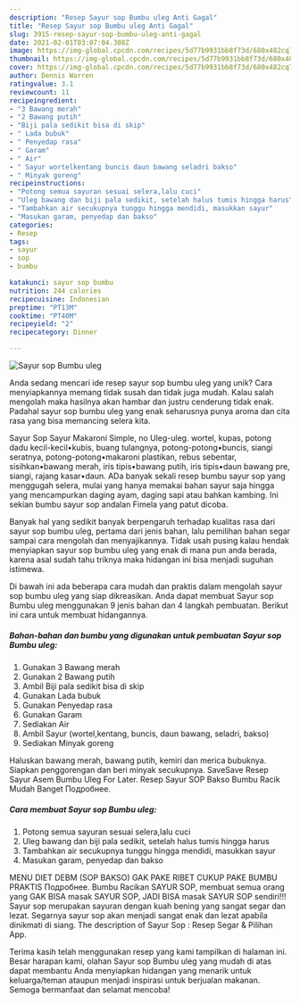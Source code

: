 ```yaml
---
description: "Resep Sayur sop Bumbu uleg Anti Gagal"
title: "Resep Sayur sop Bumbu uleg Anti Gagal"
slug: 3915-resep-sayur-sop-bumbu-uleg-anti-gagal
date: 2021-02-01T03:07:04.308Z
image: https://img-global.cpcdn.com/recipes/5d77b9931bb8f73d/680x482cq70/sayur-sop-bumbu-uleg-foto-resep-utama.jpg
thumbnail: https://img-global.cpcdn.com/recipes/5d77b9931bb8f73d/680x482cq70/sayur-sop-bumbu-uleg-foto-resep-utama.jpg
cover: https://img-global.cpcdn.com/recipes/5d77b9931bb8f73d/680x482cq70/sayur-sop-bumbu-uleg-foto-resep-utama.jpg
author: Dennis Warren
ratingvalue: 3.1
reviewcount: 11
recipeingredient:
- "3 Bawang merah"
- "2 Bawang putih"
- "Biji pala sedikit bisa di skip"
- " Lada bubuk"
- " Penyedap rasa"
- " Garam"
- " Air"
- " Sayur wortelkentang buncis daun bawang seladri bakso"
- " Minyak goreng"
recipeinstructions:
- "Potong semua sayuran sesuai selera,lalu cuci"
- "Uleg bawang dan biji pala sedikit, setelah halus tumis hingga harus"
- "Tambahkan air secukupnya tunggu hingga mendidi, masukkan sayur"
- "Masukan garam, penyedap dan bakso"
categories:
- Resep
tags:
- sayur
- sop
- bumbu

katakunci: sayur sop bumbu 
nutrition: 244 calories
recipecuisine: Indonesian
preptime: "PT13M"
cooktime: "PT40M"
recipeyield: "2"
recipecategory: Dinner

---
```



![Sayur sop Bumbu uleg](https://img-global.cpcdn.com/recipes/5d77b9931bb8f73d/680x482cq70/sayur-sop-bumbu-uleg-foto-resep-utama.jpg)

Anda sedang mencari ide resep sayur sop bumbu uleg yang unik? Cara menyiapkannya memang tidak susah dan tidak juga mudah. Kalau salah mengolah maka hasilnya akan hambar dan justru cenderung tidak enak. Padahal sayur sop bumbu uleg yang enak seharusnya punya aroma dan cita rasa yang bisa memancing selera kita.

Sayur Sop Sayur Makaroni Simple, no Uleg-uleg. wortel, kupas, potong dadu kecil-kecil•kubis, buang tulangnya, potong-potong•buncis, siangi seratnya, potong-potong•makaroni plastikan, rebus sebentar, sisihkan•bawang merah, iris tipis•bawang putih, iris tipis•daun bawang pre, siangi, rajang kasar•daun. ADa banyak sekali resep bumbu sayur sop yang menggugah selera, mulai yang hanya memakai bahan sayur saja hingga yang mencampurkan daging ayam, daging sapi atau bahkan kambing. Ini sekian bumbu sayur sop andalan Fimela yang patut dicoba.

Banyak hal yang sedikit banyak berpengaruh terhadap kualitas rasa dari sayur sop bumbu uleg, pertama dari jenis bahan, lalu pemilihan bahan segar sampai cara mengolah dan menyajikannya. Tidak usah pusing kalau hendak menyiapkan sayur sop bumbu uleg yang enak di mana pun anda berada, karena asal sudah tahu triknya maka hidangan ini bisa menjadi suguhan istimewa.


Di bawah ini ada beberapa cara mudah dan praktis dalam mengolah sayur sop bumbu uleg yang siap dikreasikan. Anda dapat membuat Sayur sop Bumbu uleg menggunakan 9 jenis bahan dan 4 langkah pembuatan. Berikut ini cara untuk membuat hidangannya.

<!--inarticleads1-->

##### Bahan-bahan dan bumbu yang digunakan untuk pembuatan Sayur sop Bumbu uleg:

1. Gunakan 3 Bawang merah
1. Gunakan 2 Bawang putih
1. Ambil Biji pala sedikit bisa di skip
1. Gunakan  Lada bubuk
1. Gunakan  Penyedap rasa
1. Gunakan  Garam
1. Sediakan  Air
1. Ambil  Sayur (wortel,kentang, buncis, daun bawang, seladri, bakso)
1. Sediakan  Minyak goreng


Haluskan bawang merah, bawang putih, kemiri dan merica bubuknya. Siapkan penggorengan dan beri minyak secukupnya. SaveSave Resep Sayur Asem Bumbu Uleg For Later. Resep Sayur SOP Bakso Bumbu Racik Mudah Banget Подробнее. 

<!--inarticleads2-->

##### Cara membuat Sayur sop Bumbu uleg:

1. Potong semua sayuran sesuai selera,lalu cuci
1. Uleg bawang dan biji pala sedikit, setelah halus tumis hingga harus
1. Tambahkan air secukupnya tunggu hingga mendidi, masukkan sayur
1. Masukan garam, penyedap dan bakso


MENU DIET DEBM (SOP BAKSO) GAK PAKE RIBET CUKUP PAKE BUMBU PRAKTIS Подробнее. Bumbu Racikan SAYUR SOP, membuat semua orang yang GAK BISA masak SAYUR SOP, JADI BISA masak SAYUR SOP sendiri!!! Sayur sop merupakan sayuran dengan kuah bening yang sangat segar dan lezat. Segarnya sayur sop akan menjadi sangat enak dan lezat apabila dinikmati di siang. The description of Sayur Sop : Resep Segar &amp; Pilihan App. 

Terima kasih telah menggunakan resep yang kami tampilkan di halaman ini. Besar harapan kami, olahan Sayur sop Bumbu uleg yang mudah di atas dapat membantu Anda menyiapkan hidangan yang menarik untuk keluarga/teman ataupun menjadi inspirasi untuk berjualan makanan. Semoga bermanfaat dan selamat mencoba!

